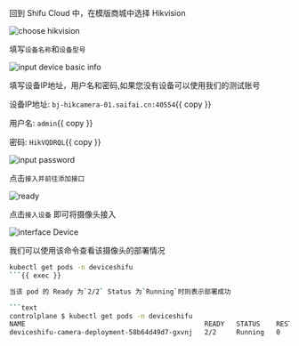 回到 Shifu Cloud 中，在模版商城中选择 Hikvision

![choose hikvision](https://raw.githubusercontent.com/leepala/killercoda-shifu-demo/main/images/choosehikvision.png)

填写`设备名称`和`设备型号`

![input device basic info](https://raw.githubusercontent.com/leepala/killercoda-shifu-demo/main/images/inputDeviceBasicInfo.png)

填写设备IP地址，用户名和密码,如果您没有设备可以使用我们的测试账号

设备IP地址: `bj-hikcamera-01.saifai.cn:40554`{{ copy }}

用户名: `admin`{{ copy }}

密码: `HikVQDRQL`{{ copy }}

![input password](https://raw.githubusercontent.com/leepala/killercoda-shifu-demo/main/images/inputPassword.png)

点击`接入并前往添加接口`

![ready](https://raw.githubusercontent.com/leepala/killercoda-shifu-demo/main/images/ready.png)

点击`接入设备` 即可将摄像头接入

![interface Device](https://raw.githubusercontent.com/leepala/killercoda-shifu-demo/main/images/interfaceDevice.png)

我们可以使用该命令查看该摄像头的部署情况

```bash
kubectl get pods -n deviceshifu
```{{ exec }}

当该 pod 的 Ready 为`2/2` Status 为`Running`时则表示部署成功

```text
controlplane $ kubectl get pods -n deviceshifu
NAME                                             READY   STATUS    RESTARTS   AGE
deviceshifu-camera-deployment-58b64d49d7-gxvnj   2/2     Running   0          21s
```